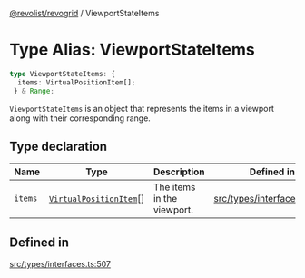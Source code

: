 [@revolist/revogrid](README.md) / ViewportStateItems

# Type Alias: ViewportStateItems

```ts
type ViewportStateItems: {
  items: VirtualPositionItem[];
 } & Range;
```

`ViewportStateItems` is an object that represents the items in a viewport
along with their corresponding range.

## Type declaration

| Name | Type | Description | Defined in |
| ------ | ------ | ------ | ------ |
| `items` | [`VirtualPositionItem`](Interface.VirtualPositionItem.md)[] | The items in the viewport. | [src/types/interfaces.ts:511](https://github.com/revolist/revogrid/blob/424884a9332ccde4a5d40c39536fe61d1ccacbfc/src/types/interfaces.ts#L511) |

## Defined in

[src/types/interfaces.ts:507](https://github.com/revolist/revogrid/blob/424884a9332ccde4a5d40c39536fe61d1ccacbfc/src/types/interfaces.ts#L507)
